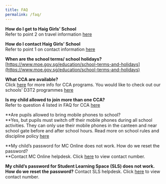 ```yaml
---
title: FAQ
permalink: /faq/
---
```

**How do I get to Haig Girls’ School**   
Refer to point 2 on travel information [here](/contact-us/school-information/)  
  
**How do I contact Haig Girls’ School**   
Refer to point 1 on contact information [here](/contact-us/school-information/)  
  
**When are the school terms/ school holidays?**      
[https://www.moe.gov.sg/education/school-terms-and-holidays](https://www.moe.gov.sg/education/school-terms-and-holidays)  
 
**What CCA are available?**   
Click [here](/hgs-experience/Co-Curricular-Activities/ccas/) for more info for CCA programs. You would like to check out our schools’ D3T2 programmes [here](/hgs-experience/discover-develop-and-dedicate-your-talent-time/)  
  
**Is my child allowed to join more than one CCA?**   
Refer to question 4 listed in FAQ for CCA [here](/hgs-experience/Co-Curricular-Activities/faq/)  
  
**Are pupils allowed to bring mobile phones to school?  
**Yes, but pupils must switch off their mobile phones during all school activities. They can only use their mobile phones in the canteen and near school gate before and after school hours. Read more on school rules and discipline policy [here](https://haiggirls.moe.edu.sg/about-us/our-school/our-school-rules-n-discipline-policy)  
  
**My child’s password for MC Online does not work. How do we reset the password?  
**Contact MC Online helpdesk. Click [here](http://www.mconline.sg/lead/Login/contact_us_tech_support.html) to view contact number.  
  
**My child’s password for Student Learning Space (SLS) does not work. How do we reset the password?** Contact SLS helpdesk. Click [here](https://vle.learning.moe.edu.sg/helpdesk) to view contact number.